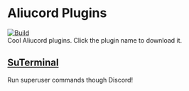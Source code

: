 # Aliucord Plugins
[![Build](https://github.com/DerGoogler/aliucord-plugins/actions/workflows/build.yml/badge.svg)](https://github.com/DerGoogler/aliucord-plugins/actions/workflows/build.yml)    
Cool Aliucord plugins. Click the plugin name to download it.

## [SuTerminal](https://github.com/RhythmLunatic/aliucord-plugins/raw/builds/SuTerminal.zip)
Run superuser commands though Discord!